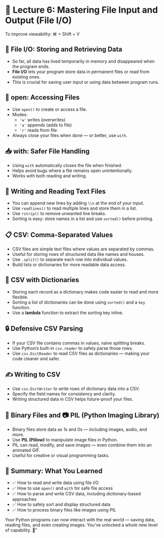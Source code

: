 # 🧠 Lecture 6: Mastering File Input and Output (File I/O)
To improve viewability: ⌘ + Shift + V
## 📄 File I/O: Storing and Retrieving Data

- So far, all data has lived temporarily in memory and disappeared when the program ends.
- **File I/O** lets your program store data in permanent files or read from existing ones.
- This is crucial for saving user input or using data between program runs.

## 📂 open: Accessing Files

- Use `open()` to create or access a file.
- Modes:
  - `'w'` writes (overwrites)
  - `'a'` appends (adds to file)
  - `'r'` reads from file
- Always close your files when done — or better, use `with`.

## 📥 with: Safer File Handling

- Using `with` automatically closes the file when finished.
- Helps avoid bugs where a file remains open unintentionally.
- Works with both reading and writing.

## 📄 Writing and Reading Text Files

- You can append new lines by adding `\\n` at the end of your input.
- Use `readlines()` to read multiple lines and store them in a list.
- Use `rstrip()` to remove unwanted line breaks.
- Sorting is easy: store names in a list and use `sorted()` before printing.

## 📋 CSV: Comma-Separated Values

- CSV files are simple text files where values are separated by commas.
- Useful for storing rows of structured data like names and houses.
- Use `.split()` to separate each row into individual values.
- Build lists or dictionaries for more readable data access.

## 🧠 CSV with Dictionaries

- Storing each record as a dictionary makes code easier to read and more flexible.
- Sorting a list of dictionaries can be done using `sorted()` and a `key` function.
- Use a **lambda** function to extract the sorting key inline.

## 🔒 Defensive CSV Parsing

- If your CSV file contains commas in values, naive splitting breaks.
- Use Python’s built-in `csv.reader` to safely parse those rows.
- Use `csv.DictReader` to read CSV files as dictionaries — making your code cleaner and safer.

## ✍️ Writing to CSV

- Use `csv.DictWriter` to write rows of dictionary data into a CSV.
- Specify the field names for consistency and clarity.
- Writing structured data in CSV helps future-proof your files.

## 🔢 Binary Files and 📷 PIL (Python Imaging Library)

- Binary files store data as 1s and 0s — including images, audio, and more.
- Use **PIL (Pillow)** to manipulate image files in Python.
- PIL can read, modify, and save images — even combine them into an animated GIF.
- Useful for creative or visual programming tasks.

## 🧠 Summary: What You Learned

- ✅ How to read and write data using file I/O
- ✅ How to use `open()` and `with` for safe file access
- ✅ How to parse and write CSV data, including dictionary-based approaches
- ✅ How to safely sort and display structured data
- ✅ How to process binary files like images using PIL

Your Python programs can now interact with the real world — saving data, reading files, and even creating images. You’ve unlocked a whole new level of capability. 🚀"
